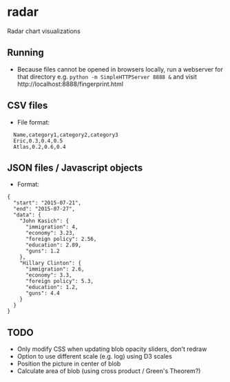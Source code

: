 # radar
Radar chart visualizations

## Running
- Because files cannot be opened in browsers locally, run a webserver for that directory e.g.
  `python -m SimpleHTTPServer 8888 &` and visit http://localhost:8888/fingerprint.html

## CSV files
- File format:
```
  Name,category1,category2,category3
  Eric,0.3,0.4,0.5
  Atlas,0.2,0.6,0.4
```
## JSON files / Javascript objects
- Format:
```
{
  "start": "2015-07-21",
  "end": "2015-07-27",
  "data": {
    "John Kasich": {
      "immigration": 4,
      "economy": 3.23,
      "foreign policy": 2.56,
      "education": 2.89,
      "guns": 1.2
    },
    "Hillary Clinton": {
      "immigration": 2.6,
      "economy": 3.3,
      "foreign policy": 5.3,
      "education": 1.2,
      "guns": 4.4
    }
  }
}
```

## TODO
- Only modify CSS when updating blob opacity sliders, don't redraw
- Option to use different scale (e.g. log) using D3 scales
- Position the picture in center of blob
- Calculate area of blob (using cross product / Green's Theorem?)
